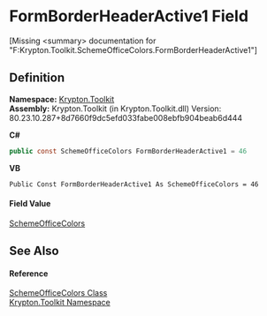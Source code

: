 # FormBorderHeaderActive1 Field


\[Missing &lt;summary&gt; documentation for "F:Krypton.Toolkit.SchemeOfficeColors.FormBorderHeaderActive1"\]



## Definition
**Namespace:** <a href="79d2eac2-21f4-54ff-7552-b20c33c30600.md">Krypton.Toolkit</a>  
**Assembly:** Krypton.Toolkit (in Krypton.Toolkit.dll) Version: 80.23.10.287+8d7660f9dc5efd033fabe008ebfb904beab6d444

**C#**
``` C#
public const SchemeOfficeColors FormBorderHeaderActive1 = 46
```
**VB**
``` VB
Public Const FormBorderHeaderActive1 As SchemeOfficeColors = 46
```



#### Field Value
<a href="32a99d74-1e15-6398-fd28-3dc1276d9495.md">SchemeOfficeColors</a>

## See Also


#### Reference
<a href="32a99d74-1e15-6398-fd28-3dc1276d9495.md">SchemeOfficeColors Class</a>  
<a href="79d2eac2-21f4-54ff-7552-b20c33c30600.md">Krypton.Toolkit Namespace</a>  
